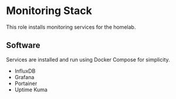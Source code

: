 # Monitoring Stack

This role installs monitoring services for the homelab.

## Software

Services are installed and run using Docker Compose for simplicity.

- InfluxDB
- Grafana
- Portainer
- Uptime Kuma